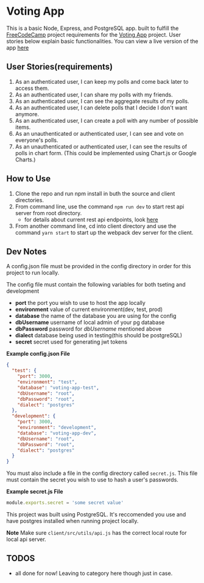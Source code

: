 # Voting App
This is a basic Node, Express, and PostgreSQL app. built to fulfill the [FreeCodeCamp](https://www.freecodecamp.com) project requirements for the [Voting App](https://www.freecodecamp.com/challenges/build-a-voting-app) project. User stories below explain basic functionalities. You can view a live version of the app [here](https://votehub-app.herokuapp.com/)

## User Stories(requirements)
1. As an authenticated user, I can keep my polls and come back later to access them.
2. As an authenticated user, I can share my polls with my friends.
3. As an authenticated user, I can see the aggregate results of my polls.
4. As an authenticated user, I can delete polls that I decide I don't want anymore.
5. As an authenticated user, I can create a poll with any number of possible items.
6. As an unauthenticated or authenticated user, I can see and vote on everyone's polls.
7. As an unauthenticated or authenticated user, I can see the results of polls in chart form. (This could be implemented using Chart.js or Google Charts.)

## How to Use
1. Clone the repo and run npm install in buth the source and client directories. 
2. From command line, use the command `npm run dev` to start rest api server from root directory.
   * for details about current rest api endpoints, look [here](./apiReference.md)
3. From another command line, cd into client directory and use the command `yarn start` to start up the webpack dev server for the client.

## Dev Notes
A config.json file must be provided in the config directory in order for this project to run locally. 

The config file must contain the following variables for both tseting and development
* **port** the port you wish to use to host the app locally
* **environment** value of current environment(dev, test, prod)
* **database** the name of the database you are using for the config
* **dbUsername** username of local admin of your pg database
* **dbPassword** password for *dbUsername* mentioned above
* **dialect** database being used in testing(this should be postgreSQL)
* **secret** secret used for generating jwt tokens

**Example config.json File**
```json
{
  "test": {
    "port": 3000,
    "environment": "test",
    "database": "voting-app-test",
    "dbUsername": "root",
    "dbPassword": "root",
    "dialect": "postgres"
  },
  "development": {
    "port": 3000,
    "environment": "development",
    "database": "voting-app-dev",
    "dbUsername": "root",
    "dbPassword": "root",
    "dialect": "postgres"
  }
}
```

You must also include a file in the config directory called `secret.js`. This file must contain the secret you wish to use to hash a user's passwords.

**Example secret.js File**
```javascript
module.exports.secret = 'some secret value'
```

This project was built using PostgreSQL. It's reccomended you use and have postgres installed when running project locally.

**Note** Make sure `client/src/utils/api.js` has the correct local route for local api server.


## TODOS
* all done for now! Leaving to category here though just in case.
